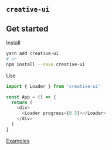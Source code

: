 ## `creative-ui`

## Get started

Install

```bash
yarn add creative-ui
# or
npm install --save creative-ui
```

Use

```typescript
import { Loader } from 'creative-ui'

const App = () => {
  return (
    <div>
      <Loader progress={0.5}></Loader>
    </div>
  )
}
```

[Examples](https://github.com/skulptur/creative-ui/tree/master/example)
